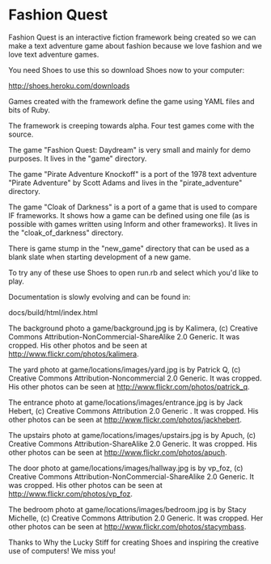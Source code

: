Fashion Quest
===

Fashion Quest is an interactive fiction framework being created so we can make
a text adventure game about fashion because we love fashion and we love text
adventure games.

You need Shoes to use this so download Shoes now to your computer:

 http://shoes.heroku.com/downloads

Games created with the framework define the game using YAML files and bits of
Ruby.

The framework is creeping towards alpha. Four test games come with the source. 

The game "Fashion Quest: Daydream" is very small and mainly for demo purposes.
It lives in the "game" directory.

The game "Pirate Adventure Knockoff" is a port of the 1978 text adventure 
"Pirate Adventure" by Scott Adams and lives in the "pirate_adventure" directory.

The game "Cloak of Darkness" is a port of a game that is used to compare IF
frameworks. It shows how a game can be defined using one file (as is possible
with games written using Inform and other frameworks). It lives in the
"cloak_of_darkness" directory.

There is game stump in the "new_game" directory that can be used as a blank
slate when starting development of a new game. 

To try any of these use Shoes to open run.rb and select which you'd like
to play.

Documentation is slowly evolving and can be found in:

  docs/build/html/index.html

The background photo a game/background.jpg is by Kalimera, (c) Creative
Commons Attribution-NonCommercial-ShareAlike 2.0 Generic. It was cropped.
His other photos and be seen at http://www.flickr.com/photos/kalimera.

The yard photo at game/locations/images/yard.jpg is by Patrick Q, (c)
Creative Commons Attribution-Noncommercial 2.0 Generic. It was cropped.
His other photos can be seen at http://www.flickr.com/photos/patrick_q.

The entrance photo at game/locations/images/entrance.jpg is by Jack Hebert,
(c) Creative Commons Attribution 2.0 Generic . It was cropped. His other
photos can be seen at http://www.flickr.com/photos/jackhebert.

The upstairs photo at game/locations/images/upstairs.jpg is by Apuch, (c)
Creative Commons Attribution-ShareAlike 2.0 Generic. It was cropped.
His other photos can be seen at http://www.flickr.com/photos/apuch.

The door photo at game/locations/images/hallway.jpg is by vp_foz, (c)
Creative Commons Attribution-NonCommercial-ShareAlike 2.0 Generic. It was
cropped. His other photos can be seen at http://www.flickr.com/photos/vp_foz.

The bedroom photo at game/locations/images/bedroom.jpg is by Stacy Michelle,
(c) Creative Commons Attribution 2.0 Generic. It was cropped. Her other
photos can be seen at http://www.flickr.com/photos/stacymbass.

Thanks to Why the Lucky Stiff for creating Shoes and inspiring the creative
use of computers! We miss you!
